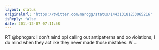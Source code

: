 ```yaml
---
layout: status
originalUrl: 'https://twitter.com/marcgg/status/144313181853065216'
isReply: false
date: 2011-12-07 07:11:58
---
```


RT @bphogan: I don't mind ppl calling out antipatterns and oo violations; I do mind when they act like they never made those mistakes. W ...

